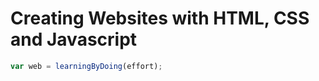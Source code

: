 # Creating Websites with HTML, CSS and Javascript

```javascript
var web = learningByDoing(effort);
```

